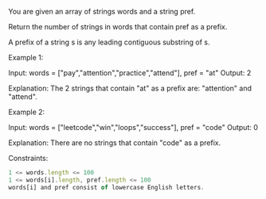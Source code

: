 You are given an array of strings words and a string pref.

Return the number of strings in words that contain pref as a prefix.

A prefix of a string s is any leading contiguous substring of s.

 

Example 1:

Input: words = ["pay","attention","practice","attend"], pref = "at"
Output: 2

Explanation: The 2 strings that contain "at" as a prefix are: "attention" and "attend".


Example 2:

Input: words = ["leetcode","win","loops","success"], pref = "code"
Output: 0

Explanation: There are no strings that contain "code" as a prefix.
 

Constraints:
```js
1 <= words.length <= 100
1 <= words[i].length, pref.length <= 100
words[i] and pref consist of lowercase English letters.